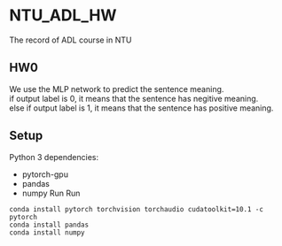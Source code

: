 # NTU_ADL_HW
The record of ADL course in NTU
## HW0
We use the MLP network to predict the sentence meaning.<br>
if output label is 0, it means that the sentence has negitive meaning.  
else if output label is 1, it means that the sentence has positive meaning.  
## Setup
Python 3 dependencies:
* pytorch-gpu
* pandas
* numpy
Run
Run
```
conda install pytorch torchvision torchaudio cudatoolkit=10.1 -c pytorch
conda install pandas
conda install numpy
```

